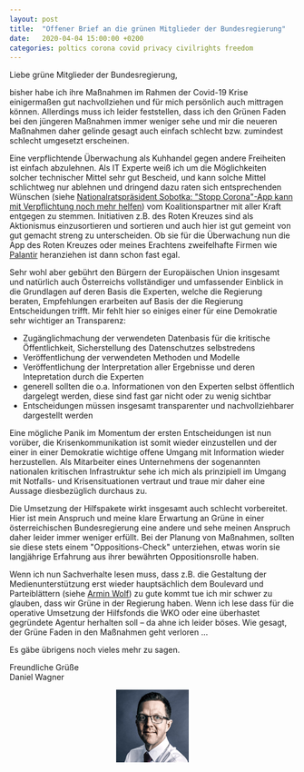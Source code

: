 ```yaml
---
layout: post
title:  "Offener Brief an die grünen Mitglieder der Bundesregierung"
date:   2020-04-04 15:00:00 +0200
categories: poltics corona covid privacy civilrights freedom
---
```

Liebe grüne Mitglieder der Bundesregierung,

bisher habe ich ihre Maßnahmen im Rahmen der Covid-19 Krise einigermaßen gut nachvollziehen und für mich persönlich auch mittragen können. Allerdings muss ich leider feststellen, dass ich den Grünen Faden bei den jüngeren Maßnahmen immer weniger sehe und mir die neueren Maßnahmen daher gelinde gesagt auch einfach schlecht bzw. zumindest schlecht umgesetzt erscheinen.

Eine verpflichtende Überwachung als Kuhhandel gegen andere Freiheiten ist einfach abzulehnen. Als IT Experte weiß ich um die Möglichkeiten solcher technischer Mittel sehr gut Bescheid, und kann solche Mittel schlichtweg nur ablehnen und dringend dazu raten sich entsprechenden Wünschen (siehe [Nationalratspräsident Sobotka: "Stopp Corona"-App kann mit Verpflichtung noch mehr helfen][derstandard-sobotka]) vom Koalitionspartner mit aller Kraft entgegen zu stemmen. Initiativen z.B. des Roten Kreuzes sind als Aktionismus einzusortieren und sortieren und auch hier ist gut gemeint von gut gemacht streng zu unterscheiden. Ob sie für die Überwachung nun die App des Roten Kreuzes oder meines Erachtens zweifelhafte Firmen wie [Palantir][derstandard-palantir] heranziehen ist dann schon fast egal.

Sehr wohl aber gebührt den Bürgern der Europäischen Union insgesamt und natürlich auch Österreichs vollständiger und umfassender Einblick in die Grundlagen auf deren Basis die Experten, welche die Regierung beraten, Empfehlungen erarbeiten auf Basis der die Regierung Entscheidungen trifft. Mir fehlt hier so einiges einer für eine Demokratie sehr wichtiger an Transparenz:

- Zugänglichmachung der verwendeten Datenbasis für die kritische Öffentlichkeit, Sicherstellung des Datenschutzes selbstredens
- Veröffentlichung der verwendeten Methoden und Modelle
- Veröffentlichung der Interpretation aller Ergebnisse und deren Intepretation durch die Experten
- generell sollten die o.a. Informationen von den Experten selbst öffentlich dargelegt werden, diese sind fast gar nicht oder zu wenig sichtbar
- Entscheidungen müssen insgesamt transparenter und nachvollziehbarer dargestellt werden

Eine mögliche Panik im Momentum der ersten Entscheidungen ist nun vorüber, die Krisenkommunikation ist somit wieder einzustellen und der einer in einer Demokratie wichtige offene Umgang mit Information wieder herzustellen. Als Mitarbeiter eines Unternehmens der sogenannten nationalen kritischen Infrastruktur sehe ich mich als prinzipiell im Umgang mit Notfalls- und Krisensituationen vertraut und traue mir daher eine Aussage diesbezüglich durchaus zu.

Die Umsetzung der Hilfspakete wirkt insgesamt auch schlecht vorbereitet. Hier ist mein Anspruch und meine klare Erwartung an Grüne in einer österreichischen Bundesregierung eine andere und sehe meinen Anspruch daher leider immer weniger erfüllt. Bei der Planung von Maßnahmen, sollten sie diese stets einem "Oppositions-Check" unterziehen, etwas worin sie langjährige Erfahrung aus ihrer bewährten Oppositionsrolle haben.

Wenn ich nun Sachverhalte lesen muss, dass z.B. die Gestaltung der Medienunterstützung erst wieder hauptsächlich dem Boulevard und Parteiblättern (siehe [Armin Wolf][arminwolf-pressefoerderung]) zu gute kommt tue ich mir schwer zu glauben, dass wir Grüne in der Regierung haben. Wenn ich lese dass für die operative Umsetzung der Hilfsfonds die WKO oder eine überhastet gegründete Agentur herhalten soll – da ahne ich leider böses. Wie gesagt, der Grüne Faden in den Maßnahmen geht verloren …

Es gäbe übrigens noch vieles mehr zu sagen.

Freundliche Grüße
<br />
Daniel Wagner

<p align="center">
<img src="/images/avatars/40889529_691325224567292_1094238155260821504_o.jpg" alt="Daniel Wagner" title="Photo of Daniel" width="128" height="128" />
</p>

[derstandard-sobotka]: https://www.derstandard.at/story/2000116520911/nationalratspraesidentsobotka-stopp-corona-app-soll-verpflichtend-sein
[derstandard-palantir]: https://www.derstandard.at/story/2000116422285/sozialministerium-prueft-dienste-von-us-firma-palantir
[arminwolf-pressefoerderung]: https://twitter.com/ArminWolf/status/1246218950779830275?s=20
